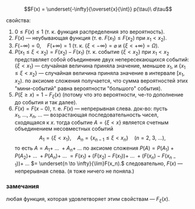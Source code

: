 $$F(x) = \underset{-\infty}{\overset{x}{\int}} p(\tau)\ d\tau$$

свойства:
1. $0 \le F(x) \le 1$ (т. к. функция распределения это вероятность).
2. $F(x)$ — неубывающая функция (т. е. $F(x_1) \le F(x_2)$ при $x_1 < x_2$).
3. $F(-\infty) = 0,\quad F(+\infty) = 1$ (т. к. $\{\xi < -\infty\} = \varnothing$ и $\{\xi < +\infty\} = \Omega$).
4. $P(x_1 \le \xi < x_2) = F(x_2) - F(x_1)$ (т. к. событие $\{\xi < x_2\}$ при $x_1 < x_2$ представляет собой объединение двух непересекающихся событий: $\{\xi < x_1\}$ — случайная величина приняла значение, меньшее $x_1$, и $\{x_1 \le \xi < x_2\}$ — случайная величина приняла значение в интервале $[x_1, x_2)$. по аксиоме сложения получается, что сумма вероятностей этих "мини-событий" равна вероятности "большого" события).
5. $P(\xi \ge x) = 1 - F_\xi(x)$ (потому что это вероятности, че-то дополнение до события и так далее).
6. $F(x) = F(x-0)$, т. е. $F(x)$ — непрерывная слева.
   док-во: пусть $x_1,\ ...,\ x_n,\ ...$ — возрастающая последовательность чисел, сходящаяся к $x$. тогда событие $A = \{\xi < x\}$ является счетным объединением несовместных событий $$A_1 = \{ \xi < x_1\},\quad A_n = \{x_{n-1} \le \xi < x_n\} \quad (n=2,\ 3,\ ...),$$
   то есть $A = A_1 +\ ...\ + A_n +\ ...$
   по аксиоме сложения $P(A) = P(A_1) + P(A_2) +\ ...\ + P(A_n) +\ ...$ $= F(x_1) + (F(x_2) - F(x_1)) +\ ...\ + (F(x_n) - F(x_{n-1})) +\ ...$ $= \underset{n \to \infty}{\lim}F(x_n).$
   следовательно, $F(x)$ — непрерывная слева.
   (я тоже ничего не поняла.)

### замечания
любая функция, которая удовлетворяет этим свойствам — $F_\xi(x)$.